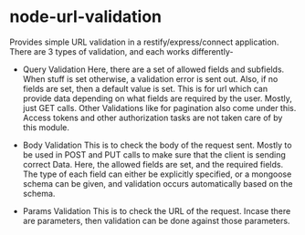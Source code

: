 node-url-validation
===================

Provides simple URL validation in a restify/express/connect application. There are 3 types of validation, and each works differently-

  - Query Validation
    Here, there are a set of allowed fields and subfields. When stuff is set otherwise, a validation error is sent out. Also, if no fields are set, then a default value is set. This is for url which can provide data depending on what fields are required by the user. Mostly, just GET calls.
    Other Validations like for pagination also come under this. Access tokens and other authorization tasks are not taken care of by this module.

  - Body Validation
    This is to check the body of the request sent. Mostly to be used in POST and PUT calls to make sure that the client is sending correct Data. Here, the allowed fields are set, and the required fields. The type of each field can either be explicitly specified, or a mongoose schema can be given, and validation occurs automatically based on the schema.

  - Params Validation
    This is to check the URL of the request. Incase there are parameters, then validation can be done against those parameters.

